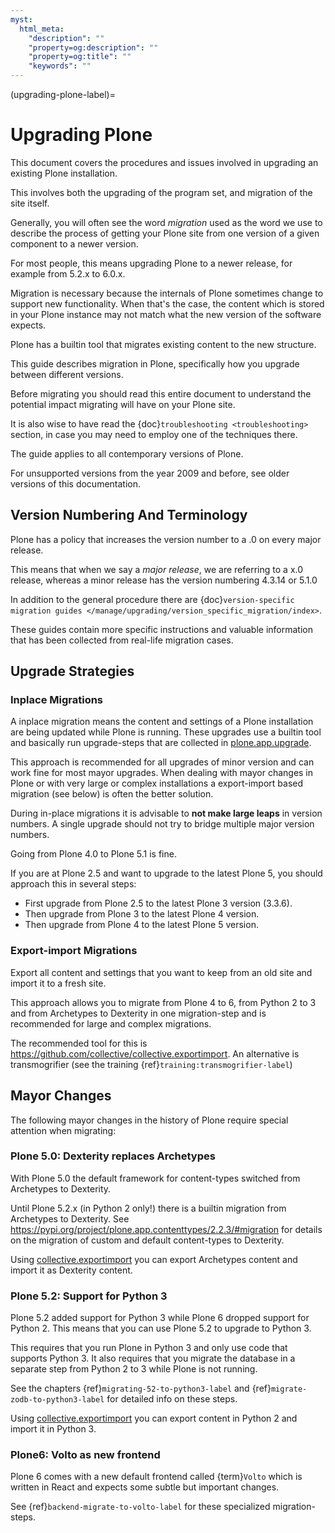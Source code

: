 ```yaml
---
myst:
  html_meta:
    "description": ""
    "property=og:description": ""
    "property=og:title": ""
    "keywords": ""
---
```


(upgrading-plone-label)=

# Upgrading Plone

This document covers the procedures and issues involved in upgrading an existing Plone installation.

This involves both the upgrading of the program set, and migration of the site itself.

Generally, you will often see the word *migration* used as the word we use to describe the process of getting your Plone site
from one version of a given component to a newer version.

For most people, this means upgrading Plone to a newer release, for example from 5.2.x to 6.0.x.

Migration is necessary because the internals of Plone sometimes change to support new functionality.
When that's the case, the content which is stored in your Plone instance may not match what the new version of the software expects.

Plone has a builtin tool that migrates existing content to the new structure.

This guide describes migration in Plone, specifically how you upgrade between different versions.

Before migrating you should read this entire document to understand the potential impact migrating will have on your Plone site.

It is also wise to have read the {doc}`troubleshooting <troubleshooting>` section, in case you may need to employ one of the techniques there.

The guide applies to all contemporary versions of Plone.

For unsupported versions from the year 2009 and before, see older versions of this documentation.

## Version Numbering And Terminology

Plone has a policy that increases the version number to a .0 on every major release.

This means that when we say a *major release*, we are referring to a x.0 release, whereas a minor release has the version numbering 4.3.14 or 5.1.0

In addition to the general procedure there are {doc}`version-specific migration guides </manage/upgrading/version_specific_migration/index>`.

These guides contain more specific instructions and valuable information that has been collected from real-life migration cases.

## Upgrade Strategies

### Inplace Migrations

A inplace migration means the content and settings of a Plone installation are being updated while Plone is running.
These upgrades use a builtin tool and basically run upgrade-steps that are collected in [plone.app.upgrade](https://github.com/plone/plone.app.upgrade/).

This approach is recommended for all upgrades of minor version and can work fine for most mayor upgrades.
When dealing with mayor changes in Plone or with very large or complex installations a export-import based migration (see below) is often the better solution.

During in-place migrations it is advisable to **not make large leaps** in version numbers.
A single upgrade should not try to bridge multiple major version numbers.

Going from Plone 4.0 to Plone 5.1 is fine.

If you are at Plone 2.5 and want to upgrade to the latest Plone 5, you should approach this in several steps:

- First upgrade from Plone 2.5 to the latest Plone 3 version (3.3.6).
- Then upgrade from Plone 3 to the latest Plone 4 version.
- Then upgrade from Plone 4 to the latest Plone 5 version.


### Export-import Migrations

Export all content and settings that you want to keep from an old site and import it to a fresh site.

This approach allows you to migrate from Plone 4 to 6, from Python 2 to 3 and from Archetypes to Dexterity in one migration-step and is recommended for large and complex migrations.

The recommended tool for this is https://github.com/collective/collective.exportimport. An alternative is transmogrifier (see the training {ref}`training:transmogrifier-label`)

## Mayor Changes

The following mayor changes in the history of Plone require special attention when migrating:

### Plone 5.0: Dexterity replaces Archetypes

With Plone 5.0 the default framework for content-types switched from Archetypes to Dexterity.

Until Plone 5.2.x (in Python 2 only!) there is a builtin migration from Archetypes to Dexterity.
See https://pypi.org/project/plone.app.contenttypes/2.2.3/#migration for details on the migration of custom and default content-types to Dexterity.

Using [collective.exportimport](https://pypi.org/project/collective.exportimport/) you can export Archetypes content and import it as Dexterity content.


### Plone 5.2: Support for Python 3

Plone 5.2 added support for Python 3 while Plone 6 dropped support for Python 2.
This means that you can use Plone 5.2 to upgrade to Python 3.

This requires that you run Plone in Python 3 and only use code that supports Python 3. It also requires that you migrate the database in a separate step from Python 2 to 3 while Plone is not running.

See the chapters {ref}`migrating-52-to-python3-label` and {ref}`migrate-zodb-to-python3-label` for detailed info on these steps.

Using [collective.exportimport](https://pypi.org/project/collective.exportimport/) you can export content in Python 2 and import it in Python 3.

### Plone6: Volto as new frontend

Plone 6 comes with a new default frontend called {term}`Volto` which is written in React and expects some subtle but important changes.

See {ref}`backend-migrate-to-volto-label` for these specialized migration-steps.
